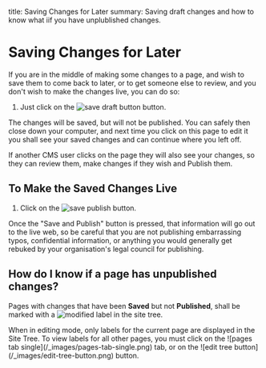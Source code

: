title: Saving Changes for Later
summary: Saving draft changes and how to know what iif you have unplublished changes.

# Saving Changes for Later

If you are in the middle of making some changes to a page, and wish to save them to come back to later, or to get someone else to review, and you don't wish to make the changes live, you can do so:

 1. Just click on the ![save draft button](/_images/save-draft-button.png) button.

The changes will be saved, but will not be published. You can safely then close down your computer, and next time you click on this page to edit it you shall see your saved changes and can continue where you left off.

If another CMS user clicks on the page they will also see your changes, so they can review them, make changes if they wish and Publish them.

## To Make the Saved Changes Live

 1. Click on the ![save publish](/_images/save-publish.png) button.

 Once the "Save and Publish" button is pressed, that information will go out to the live web, so be careful that you are not publishing embarrassing typos, confidential information, or anything you would generally get rebuked by your organisation's legal council for publishing. 

## How do I know if a page has unpublished changes?

Pages with changes that have been **Saved** but not **Published**, shall be marked with a ![modified](/_images/modified.png) label in the site tree.

<div class="note" markdown="1">
When in editing mode, only labels for the current page are displayed in the Site Tree. To view labels for all other pages, you must click on the ![pages tab single](/_images/pages-tab-single.png) tab, or on the ![edit tree button](/_images/edit-tree-button.png) button.</div>
